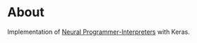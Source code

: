 About
=====

Implementation of [Neural Programmer-Interpreters](http://arxiv.org/abs/1511.06279) with Keras.
